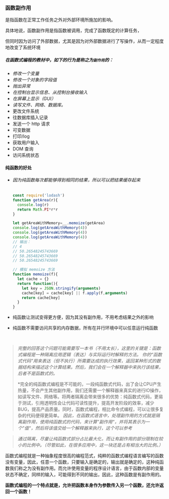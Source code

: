 ### 函数副作用

是指函数在正常工作任务之外对外部环境所施加的影响。

具体地说，函数副作用是指函数被调用，完成了函数既定的计算任务，

但同时因为访问了外部数据，尤其是因为对外部数据进行了写操作，从而一定程度地改变了系统环境



##### 在函数式编程的教材中，如下的行为是称之为`副作用`的：

- *修改一个变量*
- *修改一个对象的字段值*
- *抛出异常*
- *在控制台显示信息、从控制台接收输入*
- *在屏幕上显示（GUI）*
- *读写文件、网络、数据库。*
- 更改文件系统
- 往数据库插入记录
- 发送一个 http 请求
- 可变数据
- 打印/log
- 获取用户输入
- DOM 查询
- 访问系统状态

#### 纯函数的好处

- ###### 因为纯函数每次都能够得到相同的结果，所以可以把结果缓存起来

  ```js
  const require('lodash')
  function getArea(r){
    console.log(r)
    return Math.PI*r*r
  }
  
  let getAreaWithMemory=__.memoize(getArea)
  console.log(getAreaWithMemory(4))
  console.log(getAreaWithMemory(4))
  console.log(getAreaWithMemory(4))
  // 输出：
  // 4
  // 50.26548245743669
  // 50.26548245743669
  // 50.26548245743669
  
  // 模拟 memoize 方法
  function memoize(f){
    let cache = {}
    return function(){
      let key = JSON.stringify(arguments)
      cache[key] = cache[key] || f.apply(f,arguments)
      return cache[key]
    }
  }
  ```

  

- 纯函数让测试变得更方便，因为其没有副作用，不用考虑结果之外的影响

- 纯函数不需要访问共享的内存数据，所有在并行环境中可以任意运行纯函数

​		

> *完整的回答这个问题可能需要写一本书（不用太长），这里的关键是：函数式编程是一种隔离应用逻辑（表达）与实际运行时解释的方法。*
> *你的“函数式代码”用来表达（但不执行）所需要达成的执行效果，返回某种形式的数据结构来描述这个计算结果。然后，我们会在一个解释器中来执行该结果，后者不是函数式的。*
>
> 
>
> *完全的纯函数式编程是不可能的，一段纯函数式代码，出了会让CPU产生热量，不会产生其他副作用，我们还需要一个解释器来真实的进行IO操作，如读写文件、网络等。将两者隔离会带来很多的优势：纯函数式代码，更易于测试，引用透明性会让代码可读性提升，提高开发阶段的效率，减少BUG，提高产品质量。同时，函数式编程，相比命令式编程，可以让很多复杂的代码便得更简单。
> *因此，在函数式语言中，处理副作用的方式就是隔离副作用，使用纯函数式的代码，来计算”副作用“，并将其表示为一个”值“，然后将该值交给一个解释器来执行，这个可以参考*



> *通过隔离，尽量让纯函数式部分占比最大化，而让有副作用的部分限制在较小的比例中。（尽管如此，在很多应用中，这一块还是占有相当大的比例。）*



函数式编程就是一种抽象程度很高的编程范式，纯粹的函数式编程语言编写的函数没有变量，因此，任意一个函数，只要输入是确定的，输出就是确定的，这种纯函数我们称之为没有副作用。而允许使用变量的程序设计语言，由于函数内部的变量状态不确定，同样的输入，可能得到不同的输出，因此，这种函数是有副作用的。

**函数式编程的一个特点就是，允许把函数本身作为参数传入另一个函数，还允许返回一个函数！**























